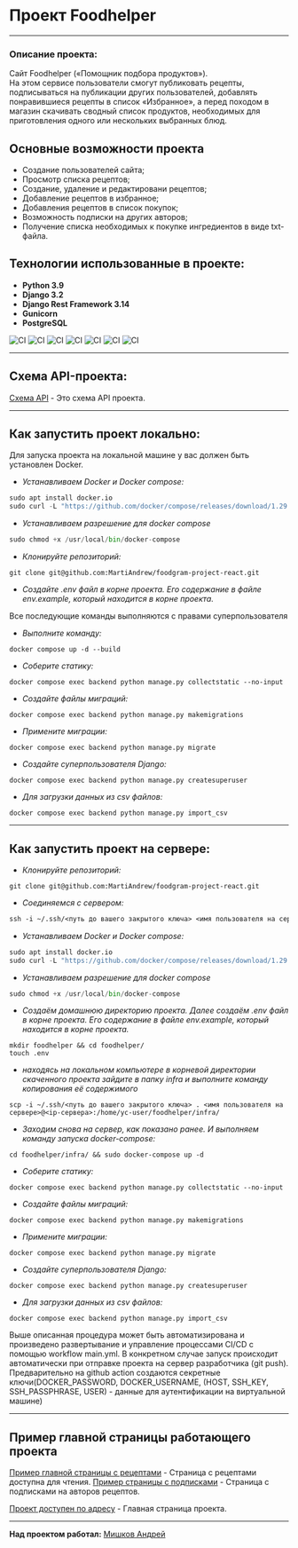 
# Проект Foodhelper

***

### Описание проекта:
Cайт Foodhelper («Помощник подбора продуктов»).   
На этом сервисе пользователи смогут публиковать рецепты, подписываться на публикации других пользователей, добавлять понравившиеся рецепты в список «Избранное», а перед походом в магазин скачивать сводный список продуктов, необходимых для приготовления одного или нескольких выбранных блюд.



## Основные возможности проекта
- Создание пользователей сайта;
- Просмотр списка рецептов;
- Создание, удаление и редактировани рецептов;
- Добавление рецептов в избранное;
- Добавления рецептов в список покупок;
- Возможность подписки на других авторов;
- Получение списка необходимых к покупке ингредиентов в виде txt-файла.


## Технологии использованные в проекте:
- **Python 3.9**
- **Django 3.2**
- **Django Rest Framework 3.14**
- **Gunicorn**
- **PostgreSQL**

![CI](https://img.shields.io/badge/Django%20Rest%20Framework-3.14-success)
![CI](https://img.shields.io/badge/Django-3.2-green)
![CI](https://img.shields.io/badge/Python-v3.9-blue)
![CI](https://img.shields.io/badge/-Djoser-yellowgreen)
![CI](https://img.shields.io/badge/-Nginx-blueviolet)
![CI](https://img.shields.io/badge/-Docker-blueviolet)
![CI](https://img.shields.io/badge/-Linux-red)

***
## Схема API-проекта:
 
[Схема API](docs/openapi-schema.yml) - Это схема API проекта.

***

## Как запустить проект локально:

Для запуска проекта на локальной машине у вас должен быть установлен Docker.
- *Устанавливаем Docker и Docker compose:*
```python
sudo apt install docker.io
sudo curl -L "https://github.com/docker/compose/releases/download/1.29.2/docker-compose-$(uname -s)-$(uname -m)" -o /usr/local/bin/docker-compose
```
- *Устанавливаем разрешение для docker compose*
```python
sudo chmod +x /usr/local/bin/docker-compose
```
- *Клонируйте репозиторий:*
```
git clone git@github.com:MartiAndrew/foodgram-project-react.git
```

- *Создайте .env файл в корне проекта. Его содержание в файле env.example, который находится в корне проекта.*

Все последующие команды выполняются с правами суперпользователя  

- *Выполните команду:*
```
docker compose up -d --build
```

- *Соберите статику:*
```
docker compose exec backend python manage.py collectstatic --no-input
```
- *Создайте файлы миграций:*
```
docker compose exec backend python manage.py makemigrations 
```

- *Примените миграции:*
```
docker compose exec backend python manage.py migrate
```

- *Создайте суперпользователя Django:*
```
docker compose exec backend python manage.py createsuperuser
```

- *Для загрузки данных из csv файлов:*
```
docker compose exec backend python manage.py import_csv
```

***
## Как запустить проект на сервере:

- *Клонируйте репозиторий:*
```
git clone git@github.com:MartiAndrew/foodgram-project-react.git
```

- *Соединяемся с сервером:*
```makefile
ssh -i ~/.ssh/<путь до вашего закрытого ключа> <имя пользователя на сервере>@<ip-сервера>
```
- *Устанавливаем Docker и Docker compose:*
```python
sudo apt install docker.io
sudo curl -L "https://github.com/docker/compose/releases/download/1.29.2/docker-compose-$(uname -s)-$(uname -m)" -o /usr/local/bin/docker-compose
```
- *Устанавливаем разрешение для docker compose*
```python
sudo chmod +x /usr/local/bin/docker-compose
```

- *Создаём домашнюю директорию проекта. Далее создаём .env файл в корне проекта. Его содержание в файле env.example, который находится в корне проекта.*
```text
mkdir foodhelper && cd foodhelper/
touch .env
```

- *находясь на локальном компьютере в корневой директории скаченного проекта зайдите в папку infra и выполните команду копирования её содержимого*
```text
scp -i ~/.ssh/<путь до вашего закрытого ключа> . <имя пользователя на сервере>@<ip-сервера>:/home/yc-user/foodhelper/infra/
```

- *Заходим снова на сервер, как показано ранее. И выполняем команду запуска docker-compose:*
```text
cd foodhelper/infra/ && sudo docker-compose up -d
```
- *Соберите статику:*
```
docker compose exec backend python manage.py collectstatic --no-input
```
- *Создайте файлы миграций:*
```
docker compose exec backend python manage.py makemigrations 
```

- *Примените миграции:*
```
docker compose exec backend python manage.py migrate
```

- *Создайте суперпользователя Django:*
```
docker compose exec backend python manage.py createsuperuser
```

- *Для загрузки данных из csv файлов:*
```
docker compose exec backend python manage.py import_csv
```

Выше описанная процедура может быть автоматизирована и произведено развертывание и управление процессами CI/CD с помощью workflow main.yml.
В конкретном случае запуск происходит автоматически при отправке проекта на сервер разработчика (git push).
Предварительно на github action создаются секретные ключи(DOCKER_PASSWORD, DOCKER_USERNAME, (HOST, SSH_KEY, SSH_PASSPHRASE, USER) - данные для аутентификации на виртуальной машине)

***
## Пример главной страницы работающего проекта

[Пример главной страницы с рецептами](foto1.png) - Страница с рецептами доступна для чтения.
[Пример страницы с подписками](foto1.png) - Страница с подписками на авторов рецептов.

[Проект доступен по адресу](https://foodhelper.ddns.net/) - Главная страница проекта.

***
**Над проектом работал:** [Мишков Андрей](https://github.com/MartiAndrew)